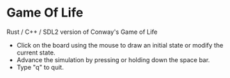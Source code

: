 Game Of Life
============

Rust / C++ / SDL2 version of Conway's Game of Life

 - Click on the board using the mouse to draw an initial state or modify the current state.
 - Advance the simulation by pressing or holding down the space bar.
 - Type "q" to quit.
